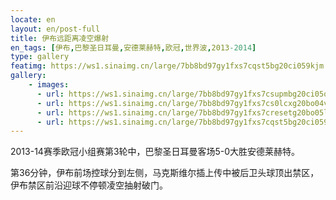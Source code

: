 ```yaml
---
locate: en
layout: en/post-full
title: 伊布远距离凌空爆射
en_tags: [伊布,巴黎圣日耳曼,安德莱赫特,欧冠,世界波,2013-2014]
type: gallery
featimg: https://ws1.sinaimg.cn/large/7bb8bd97gy1fxs7cqst5bg20ci059kjm.gif
gallery:
    - images:
      - url: https://ws1.sinaimg.cn/large/7bb8bd97gy1fxs7csupmbg20ci05o1kz.gif
      - url: https://ws1.sinaimg.cn/large/7bb8bd97gy1fxs7cs0lcxg20bo04vqv7.gif
      - url: https://ws1.sinaimg.cn/large/7bb8bd97gy1fxs7cresetg20bo05lkjn.gif
      - url: https://ws1.sinaimg.cn/large/7bb8bd97gy1fxs7cqst5bg20ci059kjm.gif
---
```


2013-14赛季欧冠小组赛第3轮中，巴黎圣日耳曼客场5-0大胜安德莱赫特。

第36分钟，伊布前场控球分到左侧，马克斯维尔插上传中被后卫头球顶出禁区，伊布禁区前沿迎球不停顿凌空抽射破门。